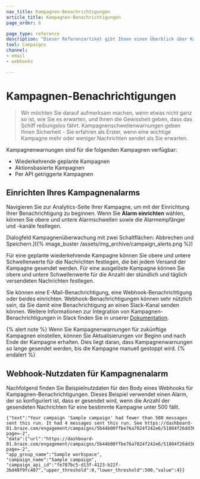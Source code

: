 ```yaml
---
nav_title: Kampagnen-Benachrichtigungen
article_title: Kampagnen-Benachrichtigungen
page_order: 6

page_type: reference
description: "Dieser Referenzartikel gibt Ihnen einen Überblick über Kampagnenwarnungen, ihre Vorteile und wie Sie sie einrichten können, damit Sie sich keine Sorgen machen müssen."
tool: Campaigns
channel:
- email
- webhooks

---
```


# Kampagnen-Benachrichtigungen

> Wir möchten Sie darauf aufmerksam machen, wenn etwas nicht ganz so ist, wie Sie es erwarten, und Ihnen die Gewissheit geben, dass das Schiff reibungslos fährt. Kampagnenschwellenwarnungen geben Ihnen Sicherheit - Sie erfahren als Erster, wenn eine wichtige Kampagne mehr oder weniger Nachrichten sendet als Sie erwarten.

Kampagnenwarnungen sind für die folgenden Kampagnen verfügbar:

- Wiederkehrende geplante Kampagnen
- Aktionsbasierte Kampagnen
- Per API getriggerte Kampagnen

## Einrichten Ihres Kampagnenalarms

Navigieren Sie zur Analytics-Seite Ihrer Kampagne, um mit der Einrichtung Ihrer Benachrichtigung zu beginnen. Wenn Sie **Alarm einrichten** wählen, können Sie obere und untere Alarmschwellen sowie die Alarmempfänger und -kanäle festlegen.

Dialogfeld Kampagnenüberwachung mit zwei Schaltflächen: Abbrechen und Speichern.]({% image_buster /assets/img_archive/campaign_alerts.png %})

Für eine geplante wiederkehrende Kampagne können Sie obere und untere Schwellenwerte für die Nachrichten festlegen, die bei jedem Versand der Kampagne gesendet werden. Für eine ausgelöste Kampagne können Sie obere und untere Schwellenwerte für die Anzahl der stündlich und täglich versendeten Nachrichten festlegen.

Sie können eine E-Mail-Benachrichtigung, eine Webhook-Benachrichtigung oder beides einrichten. Webhook-Benachrichtigungen können sehr nützlich sein, da Sie damit eine Benachrichtigung an einen Slack-Kanal senden können. Weitere Informationen zur Integration von Kampagnen-Benachrichtigungen in Slack finden Sie in unserer [Dokumentation]({{site.baseurl}}/user_guide/administrative/manage_your_braze_users/company-wide_settings_management/#slack-incoming-webhook-integration).

{% alert note %}
Wenn Sie Kampagnenwarnungen für zukünftige Kampagnen einstellen, können Sie Aktualisierungen vor Beginn und nach Ende der Kampagne erhalten. Dies liegt daran, dass Kampagnenwarnungen so lange gesendet werden, bis die Kampagne manuell gestoppt wird.
{% endalert %}

## Webhook-Nutzdaten für Kampagnenalarm

Nachfolgend finden Sie Beispielnutzdaten für den Body eines Webhooks für Kampagnen-Benachrichtigungen. Dieses Beispiel verwendet einen Alarm, der so konfiguriert ist, dass er gesendet wird, wenn die Anzahl der gesendeten Nachrichten für eine bestimmte Kampagne unter 500 fällt.

```
{"text":"Your campaign 'Sample campaign' had fewer than 500 messages sent this run. It had 4 messages sent this run. See https://dashboard-01.braze.com/engagement/campaigns/5b44b00ffbe76a7024f242e6/51804f26dd365acfa700026a?page=-2",
"data":{"url":"https://dashboard-01.braze.com/engagement/campaigns/5b44b00ffbe76a7024f242e6/51804f26dd365acfa700026a?page=-2",
"app_group_name":"Sample workspace",
"campaign_name":"Sample campaign",
"campaign_api_id":"fe787bc5-d13f-4123-b22f-3bd48f9fc407","upper_threshold":0,"lower_threshold":500,"value":4}}
```

